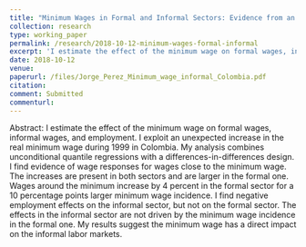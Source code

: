 ```yaml
---
title: "Minimum Wages in Formal and Informal Sectors: Evidence from an Inflation Shock"
collection: research
type: working_paper
permalink: /research/2018-10-12-minimum-wages-formal-informal
excerpt: 'I estimate the effect of the minimum wage on formal wages, informal wages, and employment in Colombia. I exploit an unexpected increase in the real minimum wage during the 1999 Colombian economic crisis to estimate short- term effects of the minimum wage along the distribution of wages in both sectors. I find evidence of wage responses, with a stronger incidence in the formal sector. '
date: 2018-10-12
venue: 
paperurl: /files/Jorge_Perez_Minimum_wage_informal_Colombia.pdf
citation: 
comment: Submitted
commenturl: 
---
```

Abstract: I estimate the effect of the minimum wage on formal wages, informal wages, and employment. I exploit an unexpected increase in the real minimum wage during 1999 in Colombia. My analysis combines unconditional quantile regressions with a differences-in-differences design. I find evidence of wage responses for wages close to the minimum wage. The increases are present in both sectors and are larger in the formal one. Wages around the minimum increase by 4 percent in the formal sector for a 10 percentage points larger minimum wage incidence. I find negative employment effects on the informal sector, but not on the formal sector. The effects in the informal sector are not driven by the minimum wage incidence in the formal one. My results suggest the minimum wage has a direct impact on the informal labor markets.

